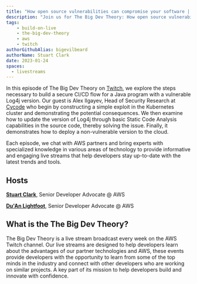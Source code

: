 ```yaml
---
title: "How open source vulnerabilities can compromise your software | The Big Dev Theory | S1 | Ep.3 Show Notes"
description: "Join us for The Big Dev Theory: How open source vulnerabilities can compromise your software with Cycode"
tags:
    - build-on-live
    - the-big-dev-theory
    - aws
    - twitch
authorGithubAlias: bigevilbeard
authorName: Stuart Clark
date: 2023-01-24
spaces:
  - livestreams
---
```


In this episode of The Big Dev Theory on [Twitch](https://www.twitch.tv/videos/1778034293), we explore the steps necessary to build a secure CI/CD flow for a Java program with a vulnerable Log4j version. Our guest is Alex Ilgayev, Head of Security Research at [Cycode](https://cycode.com/) who begin by constructing a simple exploit in the Kubernetes cluster and demonstrating the potential consequences. We then examine how to update the version of Log4j through basic Static Code Analysis capabilities in the source code, thereby solving the issue. Finally, it demonstrates how to deploy a non-vulnerable version to the cloud.

Each episode, we chat with AWS partners and bring experts with specialized knowledge in various areas of technology to provide informative and engaging live streams that help developers stay up-to-date with the latest trends and tools.

## Hosts

[**Stuart Clark**](https://twitter.com/bigevilbeard), Senior Developer Advocate @ AWS

[**Du'An Lightfoot**](https://twitter.com/labeveryday), Senior Developer Advocate @ AWS

## What is the The Big Dev Theory?

 The Big Dev Theory is a live stream broadcast every week on the AWS Twitch channel. Our live streams are designed to help developers learn about the advantages of our partner technologies and AWS, these events provide developers with the opportunity to learn from some of the top minds in the industry and connect with other developers who are working on similar projects. A key part of its mission to help developers build and innovate with confidence.